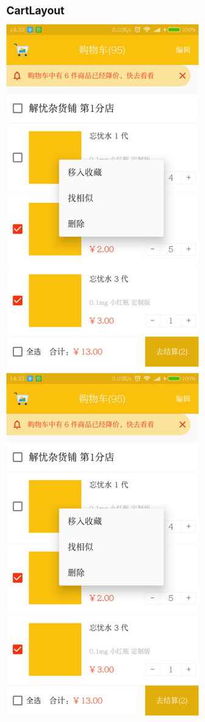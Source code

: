 # CartLayout

![效果图](./img/CartAdapter.png)

<img src="./img/CartAdapter.png" width = "600" alt="CartAdapter" align=center />